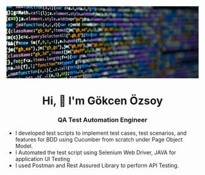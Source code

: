 <img src="https://github.com/GokcenOz/GokcenOz/blob/main/stock-coding.jpg?raw=true">

<h1 align="center">Hi, 👋 I'm Gökcen Özsoy</h1>

<h3 align="center">QA Test Automation Engineer</h3>

<ul>
  <li>I developed test scripts to implement test cases, test scenarios, and features for BDD using Cucumber from scratch under Page Object Model.</li>
<li> I Automated the test script using Selenium Web Driver, JAVA for application UI Testing </li>
<li> I used Postman and Rest Assured Library to perform API Testing. </li>
  </ul>
